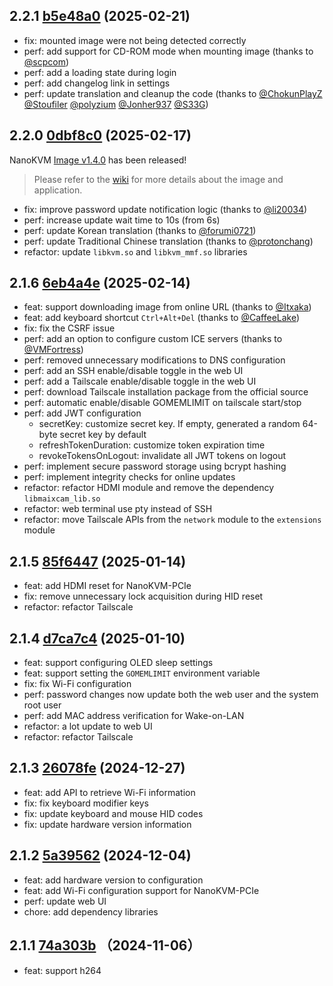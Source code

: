 ## 2.2.1 [b5e48a0](https://github.com/sipeed/NanoKVM/commit/b5e48a07e82df3aedd60442342ae50b95684a697) (2025-02-21)

* fix: mounted image were not being detected correctly
* perf: add support for CD-ROM mode when mounting image (thanks to [@scpcom](https://github.com/scpcom))
* perf: add a loading state during login
* perf: add changelog link in settings
* perf: update translation and cleanup the code (thanks to [@ChokunPlayZ](https://github.com/ChokunPlayZ) [@Stoufiler](https://github.com/Stoufiler) [@polyzium](https://github.com/polyzium) [@Jonher937](https://github.com/Jonher937) [@S33G](https://github.com/S33G))

## 2.2.0 [0dbf8c0](https://github.com/sipeed/NanoKVM/commit/0dbf8c007f2d0183d0f0601c3da6d3c3fccd8b31) (2025-02-17)

NanoKVM [Image v1.4.0](https://github.com/sipeed/NanoKVM/releases/tag/v1.4.0) has been released!

> Please refer to the [wiki](https://wiki.sipeed.com/hardware/en/kvm/NanoKVM/system/introduction.html) for more details about the image and application.

* fix: improve password update notification logic (thanks to [@li20034](https://github.com/li20034))
* perf: increase update wait time to 10s (from 6s)
* perf: update Korean translation (thanks to [@forumi0721](https://github.com/forumi0721))
* perf: update Traditional Chinese translation (thanks to [@protonchang](https://github.com/protonchang))
* refactor: update `libkvm.so` and `libkvm_mmf.so` libraries

## 2.1.6 [6eb4a4e](https://github.com/sipeed/NanoKVM/commit/6eb4a4ea6254f465a47f9881d13934c686649061) (2025-02-14)

* feat: support downloading image from online URL (thanks to [@Itxaka](https://github.com/Itxaka))
* feat: add keyboard shortcut `Ctrl+Alt+Del` (thanks to [@CaffeeLake](https://github.com/CaffeeLake))
* fix: fix the CSRF issue
* perf: add an option to configure custom ICE servers (thanks to [@VMFortress](https://github.com/VMFortress))
* perf: removed unnecessary modifications to DNS configuration
* perf: add an SSH enable/disable toggle in the web UI
* perf: add a Tailscale enable/disable toggle in the web UI
* perf: download Tailscale installation package from the official source
* perf: automatic enable/disable GOMEMLIMIT on tailscale start/stop
* perf: add JWT configuration
    * secretKey: customize secret key. If empty, generated a random 64-byte secret key by default
    * refreshTokenDuration: customize token expiration time
    * revokeTokensOnLogout: invalidate all JWT tokens on logout
* perf: implement secure password storage using bcrypt hashing
* perf: implement integrity checks for online updates
* refactor: refactor HDMI module and remove the dependency `libmaixcam_lib.so`
* refactor: web terminal use pty instead of SSH
* refactor: move Tailscale APIs from the `network` module to the `extensions` module

## 2.1.5 [85f6447](https://github.com/sipeed/NanoKVM/commit/85f6447a16cc2591c6459b7d3dfda4d4cb75e98c) (2025-01-14)

* feat: add HDMI reset for NanoKVM-PCIe
* fix: remove unnecessary lock acquisition during HID reset
* refactor: refactor Tailscale

## 2.1.4 [d7ca7c4](https://github.com/sipeed/NanoKVM/commit/d7ca7c453d821ad099bf79b463969419041279cb) (2025-01-10)

* feat: support configuring OLED sleep settings
* feat: support setting the `GOMEMLIMIT` environment variable
* fix: fix Wi-Fi configuration
* perf: password changes now update both the web user and the system root user
* perf: add MAC address verification for Wake-on-LAN
* refactor: a lot update to web UI
* refactor: refactor Tailscale

## 2.1.3 [26078fe](https://github.com/sipeed/NanoKVM/commit/26078fe46e43d4543d7b09901b4992e4fbe4f01f) (2024-12-27)

* feat: add API to retrieve Wi-Fi information
* fix: fix keyboard modifier keys
* fix: update keyboard and mouse HID codes
* fix: update hardware version information

## 2.1.2 [5a39562](https://github.com/sipeed/NanoKVM/commit/5a39562f2d32695933f4e7e86866136236cc9903) (2024-12-04)

* feat: add hardware version to configuration
* feat: add Wi-Fi configuration support for NanoKVM-PCIe
* perf: update web UI
* chore: add dependency libraries

## 2.1.1 [74a303b](https://github.com/sipeed/NanoKVM/commit/74a303bd5cbb58f9d8ddd81abaaf4919dbbfb71b) （2024-11-06）

* feat: support h264
